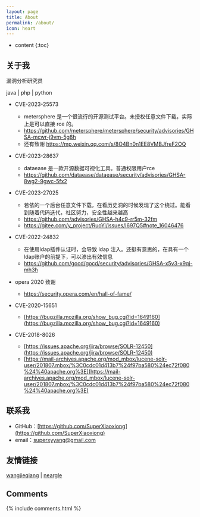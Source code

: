 ```yaml
---
layout: page
title: About
permalink: /about/
icon: heart
---
```

* content
{:toc}

## 关于我

漏洞分析研究员

 java | php | python

* CVE-2023-25573

  * metersphere 是一个很流行的开源测试平台。未授权任意文件下载，实际上是可以直接 rce 的。
  * https://github.com/metersphere/metersphere/security/advisories/GHSA-mcwr-j9vm-5g8h
  * 还有致谢 https://mp.weixin.qq.com/s/8O4Bn0n1EE8VMBJfreF2OQ
* CVE-2023-28637

  * dataease 是一款开源数据可视化工具。普通权限用户rce
  * https://github.com/dataease/dataease/security/advisories/GHSA-8wg2-9gwc-5fx2
* CVE-2023-27025

  * 若依的一个后台任意文件下载，在看历史洞的时候发现了这个绕过。能看到随着代码迭代，社区努力，安全性越来越高
  * https://github.com/advisories/GHSA-h4c9-rr5m-32fm
  * https://gitee.com/y_project/RuoYi/issues/I697Q5#note_16046476
* CVE-2022-24832

  * 在使用ldap插件认证时，会导致 ldap 注入。还挺有意思的，在具有一个ldap账户的前提下，可以渗出有效信息
  * https://github.com/gocd/gocd/security/advisories/GHSA-x5v3-x9qj-mh3h
* opera 2020 致谢

  * https://security.opera.com/en/hall-of-fame/
* CVE-2020-15651

  * [https://bugzilla.mozilla.org/show_bug.cgi?id=1649160](https://bugzilla.mozilla.org/show_bug.cgi?id=1649160)
* CVE-2018-8026

  * [https://issues.apache.org/jira/browse/SOLR-12450](https://issues.apache.org/jira/browse/SOLR-12450)
  * [https://mail-archives.apache.org/mod_mbox/lucene-solr-user/201807.mbox/%3C0cdc01d413b7%24f97ba580%24ec72f080%24%40apache.org%3E](https://mail-archives.apache.org/mod_mbox/lucene-solr-user/201807.mbox/%3C0cdc01d413b7%24f97ba580%24ec72f080%24%40apache.org%3E)

## 联系我

* GitHub：[https://github.com/SuperXiaoxiong](https://github.com/SuperXiaoxiong)
* email：superxyyang@gmail.com

## 友情链接

[wangjieqiang](http://wangjieqiang.com/) | [neargle](http://blog.neargle.com/)

## Comments

{% include comments.html %}
